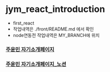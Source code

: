 # jym_react_introduction
* first_react 
* 작업내역은 ./front/README.md 에서 확인
* node연동전 작업내역은 MY_BRANCH에 위치

### [주윤민 자기소개페이지](http://goaxhfl0109.cafe24app.com/)
### [주윤민 자기소개페이지_노션](https://www.notion.so/_-a36062b32e104781b1ee4674b0589f4e?pvs=4)